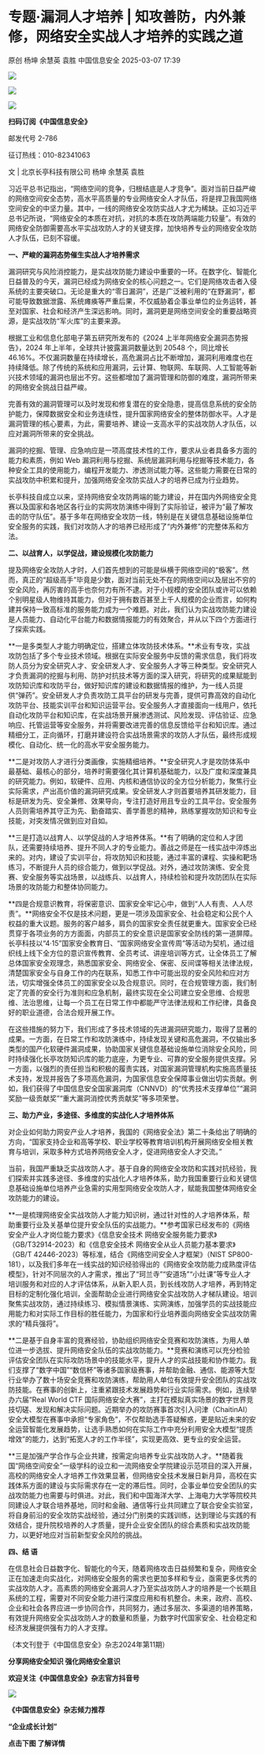 #  专题·漏洞人才培养 | 知攻善防，内外兼修，网络安全实战人才培养的实践之道   
原创 杨坤 余慧英 袁胜  中国信息安全   2025-03-07 17:39  
  
![](https://mmbiz.qpic.cn/sz_mmbiz_gif/1brjUjbpg5zVsrd3BnL4emKAh9wYLC0vVWyw2iaFho9hia5WibeVqSt4pC0XshE9xnHibdQ9giaNZUzfjBvsp2UqmGQ/640?wx_fmt=gif&from=appmsg "")  
  
![](https://mmbiz.qpic.cn/sz_mmbiz_png/1brjUjbpg5zVsrd3BnL4emKAh9wYLC0vh8DtiaVlCBa4SzaAY6Riatu1EdC8OcQ8Cl3Cib7XuVTZOvVOOEWiawa8icg/640?wx_fmt=png&from=appmsg "")  
  
![](https://mmbiz.qpic.cn/sz_mmbiz_gif/1brjUjbpg5zVsrd3BnL4emKAh9wYLC0vVWyw2iaFho9hia5WibeVqSt4pC0XshE9xnHibdQ9giaNZUzfjBvsp2UqmGQ/640?wx_fmt=gif&from=appmsg "")  
  
**扫码订阅《中国信息安全》**  
  
  
邮发代号 2-786  
  
征订热线：010-82341063  
  
  
  
文 | 北京长亭科技有限公司 杨坤 余慧英 袁胜  
  
习近平总书记指出，“网络空间的竞争，归根结底是人才竞争”。面对当前日益严峻的网络空间安全态势，高水平高质量的专业网络安全人才队伍，将是捍卫我国网络空间安全的中坚力量。其中，一线的网络安全攻防实战人才尤为稀缺。正如习近平总书记所说，“网络安全的本质在对抗，对抗的本质在攻防两端能力较量”。有效的网络安全防御需要高水平实战攻防人才的关键支撑，加快培养专业的网络安全攻防人才队伍，已刻不容缓。  
  
  
**一、严峻的漏洞态势催生实战人才培养需求**  
  
  
漏洞研究与风险消控能力，是实战攻防能力建设中重要的一环。在数字化、智能化日益普及的今天，漏洞已经成为网络安全的核心问题之一。它们是网络攻击者入侵系统的主要突破口。无论是重大的“零日漏洞”，还是广泛被利用的“在野漏洞”，都可能导致数据泄露、系统瘫痪等严重后果，不仅威胁着企事业单位的业务运转，甚至对国家、社会和经济产生深远影响。同时，漏洞更是网络空间安全的重要战略资源，是实战攻防“军火库”的主要来源。  
  
根据工业和信息化部电子第五研究所发布的《2024 上半年网络安全漏洞态势报告》，2024 年上半年，全球共计披露漏洞数量达到 20548 个，同比增长 46.16%。不仅漏洞数量在持续增长，高危漏洞占比不断增加，漏洞利用难度也在持续降低。除了传统的系统和应用漏洞，云计算、物联网、车联网、人工智能等新兴技术领域的漏洞也层出不穷。这些都增加了漏洞管理和防御的难度，漏洞所带来的网络安全挑战日益严峻。  
  
完善有效的漏洞管理可以及时发现和修复潜在的安全隐患，提高信息系统的安全防护能力，保障数据安全和业务连续性，提升国家网络安全的整体防御水平。人才是漏洞管理的核心要素，为此，需要培养、建设一支高水平的实战攻防人才队伍，以应对漏洞所带来的安全挑战。  
  
漏洞的挖掘、管理、应急响应是一项高度技术性的工作，要求从业者具备多方面的能力和素质，例如 Web 漏洞利用与挖掘、系统层漏洞利用与挖掘等技术能力，各种安全工具的使用能力，编程开发能力、渗透测试能力等。这些能力需要在日常的实战攻防中积累和提升，加强网络安全攻防实战人才的培养已成为行业趋势。  
  
长亭科技自成立以来，坚持网络安全攻防两端的能力建设，并在国内外网络安全竞赛以及国家和各地区各行业的实网攻防演练中得到了实际验证，被评为“最了解攻击的防守队伍”。基于多年在网络安全攻防一线，特别是在关键信息基础设施单位安全服务的实践，我们对攻防人才的培养已经形成了“内外兼修”的完整体系和方法。  
  
  
**二、以战育人，以学促战，建设规模化攻防能力**  
  
  
提及网络安全攻防人才时，人们首先想到的可能是纵横于网络空间的“极客”。然而，真正的“超级高手”毕竟是少数，面对当前无处不在的网络空间以及层出不穷的安全风险，再厉害的高手也奈何力有所不逮。对于小规模的安全团队或许可以依赖个别明星级人物维持其能力，但对于拥有数百甚至上千人规模的企业而言，如何构建并保持一致高标准的服务能力成为一个难题。对此，我们认为实战攻防能力建设是人员能力、自动化平台能力和数据情报能力的有效聚合，并从以下四个方面进行了探索实践。  
  
**一是多类型人才能力明确定位，搭建立体攻防技术体系。**术业有专攻，实战攻防包括了多个专业技术领域。根据在实际安全服务中反馈的需求信息，我们将攻防人员分为安全研究人才、安全研发人才、安全服务人才等三种类型。安全研究人才负责漏洞的挖掘与利用、防护对抗技术等方面的深入研究，将研究的成果赋能到攻防知识库和攻防平台，做好知识库的建设和数据情报的维护，为一线人员提供“弹药”。安全研发人才负责攻防工具平台的研发与完善，提供可靠高效的自动化攻防平台、技能实训平台和知识运营平台。安全服务人才直接面向一线用户，依托自动化攻防平台和知识库，在实战场景开展渗透测试、风险发现、评估验证、应急响应、托管运营等安全服务，并将需要改进完善的信息反馈给平台和知识库。通过精细分工，正向循环，打磨并建设符合实战场景需求的攻防人才队伍，最终形成规模化、自动化、统一化的高水平安全服务能力。  
  
**二是对攻防人才进行分类画像，实施精细培养。**安全研究人才是攻防体系中最基础、最核心的部分，培养时需要强化其计算机基础能力，以及广度和深度兼具的研究能力。例如，软硬件、应用、内核和通信协议的全方位分析能力，聚焦行业实际需求，产出高价值的漏洞研究成果。安全研发人才则首要培养其研发能力，目标是研发为先、安全兼修、效果导向，专注打造好用且专业的工具平台。安全服务人员则需培养其守正为先、勤奋踏实、善学善思的精神，熟练掌握攻防知识和专业技能，对突发情况做到应对自如。  
  
**三是打造以战育人、以学促战的人才培养体系。**有了明确的定位和人才团队，还需要持续培养、提升不同人才的专业能力。善战之师是在一线实战中淬炼出来的。对内，建设了实训平台，将攻防知识和技能，通过丰富的课程、实操和靶场练习，不断提升人员的综合能力，做到以学促战。对外，通过攻防演练、安全竞赛、安全服务等实战场景，以战练兵、以战育人，持续检验和提升攻防团队在实际场景的攻防能力和整体协同能力。  
  
**四是合规意识教育，将保密意识、国家安全牢记心中，做到“人人有责、人人尽责”。**网络安全不仅是技术问题，更是一项涉及国家安全、社会稳定和公民个人权益的重大议题。服务的客户越多，肩负的国家安全责任就更重大。国家安全已经贯穿于各项业务的方方面面，内部员工的安全意识是国家安全防线的第一道屏障。长亭科技以“4·15”国家安全教育日、“国家网络安全宣传周”等活动为契机，通过组织线上线下全方位的意识宣传教育、全员考试、讲座培训等方式，让全体员工了解总体国家安全观理念，熟悉国家安全、网络安全、保密、反间谍等相关法律法规，清楚国家安全与自身工作的内在联系，知悉工作中可能出现的安全风险和应对方法，切实增强全体员工的国家安全以及合规意识。同时，在合规管理方面，我们制定了完善的安全行为准则和应急机制，最终实现在全公司建立安全思维、合规思维、法治思维，让每一个员工在日常工作中都能严守法律法规和工作纪律，具备良好的职业道德，合法合规开展工作。  
  
在这些措施的努力下，我们形成了多技术领域的先进漏洞研究能力，取得了显著的成果。一方面，在日常工作和攻防演练中，持续发现关键和高危漏洞，不仅输出多类型的国产化软硬件漏洞成果，协助国家关键信息基础设施单位消除安全风险，同时持续强化长亭攻防知识库的能力底座，为更专业、可靠的安全服务提供支撑。另一方面，以强烈的责任担当和积极的履责实践，对国家漏洞管理机构实施高质量技术支持，发现并报告了多项高危漏洞，为国家信息安全保障事业做出切实贡献。例如，我们获得了中国信息安全国家漏洞库（CNNVD）的“优秀技术支撑单位”“漏洞奖励一级贡献奖”“重大漏洞消控优秀贡献奖”等多项荣誉。  
  
  
**三、助力产业，多途径、多维度的实战化人才培养体系**  
  
  
对企业如何助力网安产业人才培养，我国的《网络安全法》第二十条给出了明确的方向，“国家支持企业和高等学校、职业学校等教育培训机构开展网络安全相关教育与培训，采取多种方式培养网络安全人才，促进网络安全人才交流。”  
  
当前，我国严重缺乏实战攻防人才。基于自身的网络安全攻防和实践对抗经验，我们探索并实践多途径、多维度的实战化人才培养体系，助力我国重要行业和关键信息基础设施单位培养产业急需的实用型网络安全攻防人才，赋能我国整体网络安全攻防能力的建设。  
  
**一是梳理网络安全实战攻防人才能力知识树，通过针对性的人才培养体系，帮助重要行业及关基单位提升安全队伍的实战能力。**参考国家已经发布的《网络安全产业人才岗位能力要求》《信息安全技术 网络安全服务能力要求》（GB/T32914-2023）和《信息安全技术 网络安全从业人员能力基本要求》（GB/T 42446-2023）等标准，结合《网络空间安全人才框架》（NIST SP800-181），以及我们多年在一线实战的知识经验得出的《网络安全攻防能力成熟度评估模型》，针对不同层次的人才需求，推出了“珂兰寺”“安道场”“小灶课”等专业人才培训服务和对应的人才评估体系，从新入职人员，到长线攻防人才培养，再到特定目标的定制化强化培训，全面帮助企业进行网络安全实战攻防人才梯队建设。培训聚焦实战攻防，通过持续练习、模拟情景演练、实网演练，加强学员的实战技能应用能力和对实际工作目标的胜任能力，为国家和行业培养面向网络安全实战攻防需求的“精兵强将”。  
  
**二是基于自身丰富的竞赛经验，协助组织网络安全竞赛和攻防演练，为用人单位进一步选拔、提升网络安全队伍的实战攻防能力。**竞赛和演练可以充分检验评估安全团队在实际攻防场景中的技能水平，提升人才的实战技能和协作能力。我们支撑了“数字中国”“数信杯”等诸多国家级赛事，并帮助金融、通信、能源等大型行业举办了数十场安全竞赛和攻防演练，帮助用人单位有效提升安全团队的实战攻防技能。在赛事的创新上，注重紧跟技术发展趋势和行业实际需求。例如，连续举办六届“Real World CTF 国际网络安全大赛”，主打在模拟真实场景的数字世界竞技切磋、发现和解决实际问题。近期举办的攻防赛事首次引入问津（ChaitinAI）安全大模型在赛事中承担“专家角色”，不仅帮助选手答疑解惑，更是贴近未来的安全运营智能化发展趋势，让选手熟悉如何在实际工作中充分利用安全大模型“提质增效”的能力，达到“拓宽人才的工作半径”，实现更高效、更专业的安全运营。  
  
**三是加强产学合作与企业共建，按需定向培养专业实战攻防人才。**随着我国“网络空间安全”一级学科的设立和一流网络安全学院建设示范项目的深入开展，高校的网络安全人才培养工作效果显著，但网络安全技术发展日新月异，高校在实践体系方面的建设与实际需求存在一定的滞后性。同时，企事业单位安全团队的实战攻防能力也需要与时俱进。对此，我们和中国海洋大学、上海电力大学等院校共同建设人才联合培养基地，同时和金融、通信等行业共同建立了联合安全实验室，将自身前沿的安全攻防实战经验，通过分门别类的实践训练，达到理论与实践的有效结合，提升院校培养的人才质量，提升企业安全团队的综合素质和实战攻防能力，以更好地应对当前新型安全风险的挑战。  
  
  
**四、结 语**  
  
  
在信息社会日益数字化、智能化的今天，随着网络攻击日益频繁和复杂，网络安全正在加速走向实战化，对网络安全服务的需求也更加多样和专业，亟需更多优秀的实战攻防人才。高素质的网络安全漏洞人才乃至实战攻防人才的培养是一个长期且系统的工程，需要对不同安全能力进行深度应用和有机整合。未来，政府、高校、企业和社会各界应进一步协同合作，共同努力，通过多层次、多渠道的培养策略，有效提升网络安全实战攻防人才的数量和质量，为数字时代国家安全、社会稳定和经济发展提供强有力的人才支撑。  
  
（本文刊登于《中国信息安全》杂志2024年第11期）  
  
  
  
**分享网络安全知识 强化网络安全意识**  
  
**欢迎关注《中国信息安全》杂志官方抖音号**  
  
![](https://mmbiz.qpic.cn/sz_mmbiz_jpg/1brjUjbpg5zVsrd3BnL4emKAh9wYLC0vib5Yib31Hj5Cz8UfoGRhq76Oc23TA1oxRrrIbZ7vARZTgDjyCoTz03rA/640?wx_fmt=jpeg&from=appmsg "")  
  
  
**《中国信息安全》杂志倾力推荐**  
  
**“企业成长计划”**  
  
  
**点击下图 了解详情**  
  
  
  
[](https://mp.weixin.qq.com/s?__biz=MzA5MzE5MDAzOA==&mid=2664162643&idx=1&sn=fcc4f3a6047a0c2f4e4cc0181243ee18&scene=21#wechat_redirect)  
  
  
